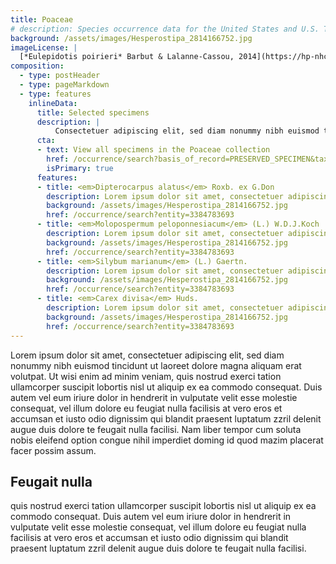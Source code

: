 ```yaml
---
title: Poaceae
# description: Species occurrence data for the United States and U.S. Territories.
background: /assets/images/Hesperostipa_2814166752.jpg
imageLicense: |
  [*Eulepidotis poirieri* Barbut & Lalanne-Cassou, 2014](https://hp-nhc-template.gbif-staging.org/occurrence/search?entity=1020747701) Collected in French Guiana, Marion DEPRAETERE licensed under [CC-BY-4.0](http://creativecommons.org/licenses/by-nc-nd/4.0)
composition:
  - type: postHeader
  - type: pageMarkdown
  - type: features
    inlineData:
      title: Selected specimens
      description: |
          Consectetuer adipiscing elit, sed diam nonummy nibh euismod tincidunt ut laoreet dolore magna aliquam erat volutpat. 
      cta:
      - text: View all specimens in the Poaceae collection
        href: /occurrence/search?basis_of_record=PRESERVED_SPECIMEN&taxonKey=3073
        isPrimary: true
      features: 
      - title: <em>Dipterocarpus alatus</em> Roxb. ex G.Don
        description: Lorem ipsum dolor sit amet, consectetuer adipiscing elit, sed diam nonummy nibh euismod.
        background: /assets/images/Hesperostipa_2814166752.jpg 
        href: /occurrence/search?entity=3384783693
      - title: <em>Molopospermum peloponnesiacum</em> (L.) W.D.J.Koch
        description: Lorem ipsum dolor sit amet, consectetuer adipiscing elit, sed diam nonummy nibh euismod.
        background: /assets/images/Hesperostipa_2814166752.jpg
        href: /occurrence/search?entity=3384783693
      - title: <em>Silybum marianum</em> (L.) Gaertn.
        description: Lorem ipsum dolor sit amet, consectetuer adipiscing elit, sed diam nonummy nibh euismod.
        background: /assets/images/Hesperostipa_2814166752.jpg
        href: /occurrence/search?entity=3384783693
      - title: <em>Carex divisa</em> Huds.
        description: Lorem ipsum dolor sit amet, consectetuer adipiscing elit, sed diam nonummy nibh euismod.
        background: /assets/images/Hesperostipa_2814166752.jpg
        href: /occurrence/search?entity=3384783693
---
```


Lorem ipsum dolor sit amet, consectetuer adipiscing elit, sed diam nonummy nibh euismod tincidunt ut laoreet dolore magna aliquam erat volutpat. Ut wisi enim ad minim veniam, quis nostrud exerci tation ullamcorper suscipit lobortis nisl ut aliquip ex ea commodo consequat. Duis autem vel eum iriure dolor in hendrerit in vulputate velit esse molestie consequat, vel illum dolore eu feugiat nulla facilisis at vero eros et accumsan et iusto odio dignissim qui blandit praesent luptatum zzril delenit augue duis dolore te feugait nulla facilisi. Nam liber tempor cum soluta nobis eleifend option congue nihil imperdiet doming id quod mazim placerat facer possim assum. 

## Feugait nulla
quis nostrud exerci tation ullamcorper suscipit lobortis nisl ut aliquip ex ea commodo consequat. Duis autem vel eum iriure dolor in hendrerit in vulputate velit esse molestie consequat, vel illum dolore eu feugiat nulla facilisis at vero eros et accumsan et iusto odio dignissim qui blandit praesent luptatum zzril delenit augue duis dolore te feugait nulla facilisi.
